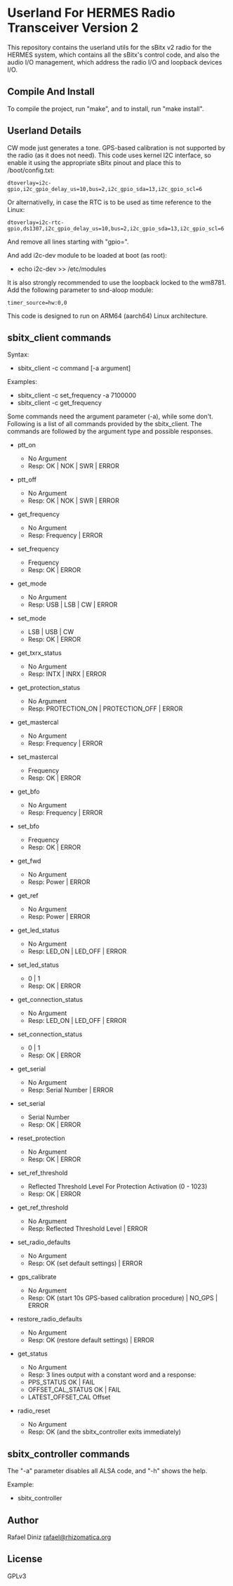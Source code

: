 # Userland For HERMES Radio Transceiver Version 2

This repository contains the userland utils for the sBitx v2
radio for the HERMES system, which contains all the sBitx's control
code, and also the audio I/O management, which address the radio I/O
and loopback devices I/O.

## Compile And Install

To compile the project, run "make", and to install, run "make install".


## Userland Details

CW mode just generates a tone. GPS-based calibration is not supported by the radio (as it does not need).
This code uses kernel I2C interface, so enable it using the appropriate sBitx pinout and place this to
/boot/config.txt:

```
dtoverlay=i2c-gpio,i2c_gpio_delay_us=10,bus=2,i2c_gpio_sda=13,i2c_gpio_scl=6
```

Or alternativelly, in case the RTC is to be used as time reference to the Linux:

```
dtoverlay=i2c-rtc-gpio,ds1307,i2c_gpio_delay_us=10,bus=2,i2c_gpio_sda=13,i2c_gpio_scl=6
```

And remove all lines starting with "gpio=".

And add i2c-dev module to be loaded at boot (as root):

* echo i2c-dev >> /etc/modules

It is also strongly recommended to use the loopback locked to the wm8781. Add the following
parameter to snd-aloop module:

```
timer_source=hw:0,0
```

This code is designed to run on ARM64 (aarch64) Linux architecture.

## sbitx_client commands

Syntax:
* sbitx_client -c command [-a argument]

Examples:
* sbitx_client -c set_frequency -a 7100000
* sbitx_client -c get_frequency

Some commands need the argument parameter (-a), while some don't. Following is a
list of all commands provided by the sbitx_client. The commands are followed
by the argument type and possible responses.

* ptt_on
  * No Argument
  * Resp: OK | NOK | SWR | ERROR

* ptt_off
  * No Argument
  * Resp: OK | NOK | SWR | ERROR

* get_frequency
  * No Argument
  * Resp: Frequency | ERROR

* set_frequency
  * Frequency
  * Resp: OK | ERROR

* get_mode
  * No Argument
  * Resp: USB | LSB | CW | ERROR

* set_mode
  * LSB | USB | CW
  * Resp: OK | ERROR

* get_txrx_status
  * No Argument
  * Resp: INTX | INRX | ERROR

* get_protection_status
  * No Argument
  * Resp: PROTECTION_ON | PROTECTION_OFF | ERROR

* get_mastercal
  * No Argument
  * Resp: Frequency | ERROR

* set_mastercal
  * Frequency
  * Resp: OK | ERROR

* get_bfo
  * No Argument
  * Resp: Frequency | ERROR

* set_bfo
  * Frequency
  * Resp: OK | ERROR

* get_fwd
  * No Argument
  * Resp: Power | ERROR

* get_ref
  * No Argument
  * Resp: Power | ERROR

* get_led_status
  * No Argument
  * Resp: LED_ON | LED_OFF | ERROR

* set_led_status
  * 0 | 1
  * Resp: OK | ERROR

* get_connection_status
  * No Argument
  * Resp: LED_ON | LED_OFF | ERROR

* set_connection_status
  * 0 | 1
  * Resp: OK | ERROR

* get_serial
  * No Argument
  * Resp: Serial Number | ERROR

* set_serial
  * Serial Number
  * Resp: OK | ERROR

* reset_protection
  * No Argument
  * Resp: OK | ERROR

* set_ref_threshold
  * Reflected Threshold Level For Protection Activation (0 - 1023)
  * Resp: OK | ERROR

* get_ref_threshold
  * No Argument
  * Resp: Reflected Threshold Level | ERROR

* set_radio_defaults
  * No Argument
  * Resp: OK (set default settings) | ERROR

* gps_calibrate
  * No Argument
  * Resp: OK (start 10s GPS-based calibration procedure) | NO_GPS | ERROR

* restore_radio_defaults
  * No Argument
  * Resp: OK (restore default settings) | ERROR

* get_status
  * No Argument
  * Resp: 3 lines output with a constant word and a response:
  * PPS_STATUS OK | FAIL
  * OFFSET_CAL_STATUS OK | FAIL
  * LATEST_OFFSET_CAL Offset

* radio_reset
  * No Argument
  * Resp: OK (and the sbitx_controller exits immediately)

## sbitx_controller commands

The "-a" parameter disables all ALSA code, and "-h" shows the help.

Example:
* sbitx_controller

## Author

Rafael Diniz <rafael@rhizomatica.org>

## License

GPLv3
